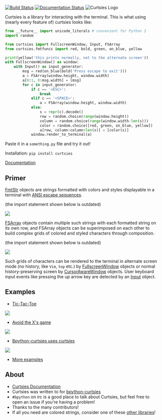 [![Build Status](https://travis-ci.org/thomasballinger/curtsies.svg?branch=master)](https://travis-ci.org/thomasballinger/curtsies)
[![Documentation Status](https://readthedocs.org/projects/curtsies/badge/?version=latest)](https://readthedocs.org/projects/curtsies/?badge=latest)
![Curtsies Logo](http://ballingt.com/assets/curtsiestitle.png)

Curtsies is a library for interacting with the terminal.
This is what using (nearly every feature of) curtsies looks like:

```python
from __future__ import unicode_literals # convenient for Python 2
import random

from curtsies import FullscreenWindow, Input, FSArray
from curtsies.fmtfuncs import red, bold, green, on_blue, yellow

print(yellow('this prints normally, not to the alternate screen'))
with FullscreenWindow() as window:
    with Input() as input_generator:
        msg = red(on_blue(bold('Press escape to exit')))
        a = FSArray(window.height, window.width)
        a[0:1, 0:msg.width] = [msg]
        for c in input_generator:
            if c == '<ESC>':
                break
            elif c == '<SPACE>':
                a = FSArray(window.height, window.width)
            else:
                s = repr(c).decode()
                row = random.choice(range(window.height))
                column = random.choice(range(window.width-len(s)))
                color = random.choice([red, green, on_blue, yellow])
                a[row, column:column+len(s)] = [color(s)]
            window.render_to_terminal(a)
```

Paste it in a `something.py` file and try it out!

Installation: `pip install curtsies`

[Documentation](http://curtsies.readthedocs.org/en/latest/)

Primer
------

[FmtStr](http://curtsies.readthedocs.org/en/latest/FmtStr.html) objects are strings formatted with
colors and styles displayable in a terminal with [ANSI escape sequences](http://en.wikipedia.org/wiki/ANSI_escape_code>`_).

(the import statement shown below is outdated)

![](http://i.imgur.com/7lFaxsz.png)

[FSArray](http://curtsies.readthedocs.org/en/latest/FSArray.html) objects contain multiple such strings
with each formatted string on its own row, and FSArray
objects can be superimposed on each other
to build complex grids of colored and styled characters through composition.

(the import statement shown below is outdated)

![](http://i.imgur.com/rvTRPv1.png)

Such grids of characters can be rendered to the terminal in alternate screen mode
(no history, like `Vim`, `top` etc.) by [FullscreenWindow](http://curtsies.readthedocs.org/en/latest/window.html#curtsies.window.FullscreenWindow) objects
or normal history-preserving screen by [CursorAwareWindow](http://curtsies.readthedocs.org/en/latest/window.html#curtsies.window.CursorAwareWindow) objects.
User keyboard input events like pressing the up arrow key are detected by an
[Input](http://curtsies.readthedocs.org/en/latest/input.html) object.

Examples
--------

* [Tic-Tac-Toe](/examples/tictactoeexample.py)

![](http://i.imgur.com/AucB55B.png)

* [Avoid the X's game](/examples/gameexample.py)

![](http://i.imgur.com/nv1RQd3.png)

* [Bpython-curtsies uses curtsies](http://ballingt.com/2013/12/21/bpython-curtsies.html)

[![](http://i.imgur.com/r7rZiBS.png)](http://www.youtube.com/watch?v=lwbpC4IJlyA)

* [More examples](/examples)

About
-----

* [Curtsies Documentation](http://curtsies.readthedocs.org/en/latest/)
* Curtsies was written to for [bpython-curtsies](http://ballingt.com/2013/12/21/bpython-curtsies.html)
* `#bpython` on irc is a good place to talk about Curtsies, but feel free
  to open an issue if you're having a problem!
* Thanks to the many contributors!
* If all you need are colored strings, consider one of these [other
  libraries](http://curtsies.readthedocs.io/en/latest/FmtStr.html#fmtstr-rationale)!
